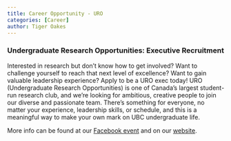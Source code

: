 ```yaml
---
title: Career Opportunity - URO
categories: [Career]
author: Tiger Oakes
---
```


### Undergraduate Research Opportunities: Executive Recruitment

Interested in research but don’t know how to get involved? Want to challenge yourself to reach that next level of excellence? Want to gain valuable leadership experience? Apply to be a URO exec today! URO (Undergraduate Research Opportunities) is one of Canada’s largest student-run research club, and we’re looking for ambitious, creative people to join our diverse and passionate team. There’s something for everyone, no matter your experience, leadership skills, or schedule, and this is a meaningful way to make your own mark on UBC undergraduate life.

More info can be found at our [Facebook event](https://uro-ubc-dot-yamm-track.appspot.com/Redirect?ukey=1KaJWYG4gd_0OqBC0ZRfimQk4DWuqcARAd9_xzggpiDE-1954104186&key=YAMMID-85646825&link=https%3A%2F%2Fwww.facebook.com%2Fevents%2F315184319201759%2F) and on our [website](https://uro-ubc-dot-yamm-track.appspot.com/Redirect?ukey=1KaJWYG4gd_0OqBC0ZRfimQk4DWuqcARAd9_xzggpiDE-1954104186&key=YAMMID-85646825&link=https%3A%2F%2Fwww.uroubc.com%2F).
